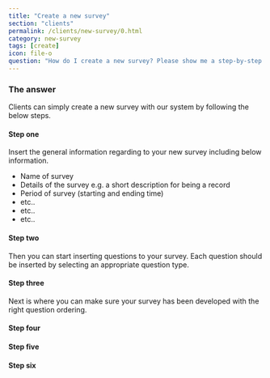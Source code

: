 ```yaml
---
title: "Create a new survey"
section: "clients"
permalink: /clients/new-survey/0.html
category: new-survey
tags: [create]
icon: file-o
question: "How do I create a new survey? Please show me a step-by-step instruction in details so I can follow it very precisely."
---
```


### The answer

Clients can simply create a new survey with our system by following the below steps.

#### Step one

Insert the general information regarding to your new survey including below information.

- Name of survey
- Details of the survey e.g. a short description for being a record
- Period of survey (starting and ending time)
- etc..
- etc..
- etc..



#### Step two

Then you can start inserting questions to your survey. Each question should be inserted by selecting an appropriate question type.

#### Step three

Next is where you can make sure your survey has been developed with the right question ordering.

#### Step four

#### Step five

#### Step six
